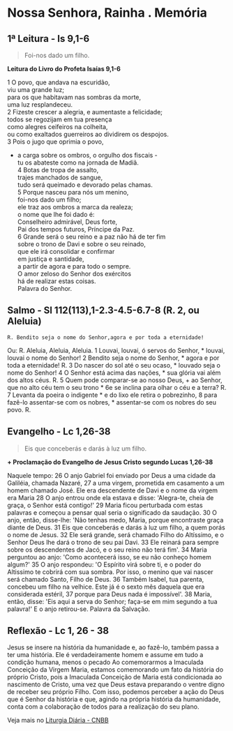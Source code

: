 # Nossa Senhora, Rainha . Memória

## 1ª Leitura - Is 9,1-6

> Foi-nos dado um filho.

**Leitura do Livro do Profeta Isaías 9,1-6**

1 O povo, que andava na escuridão,   
 viu uma grande luz;   
 para os que habitavam nas sombras da morte,   
 uma luz resplandeceu.    
2 Fizeste crescer a alegria, e aumentaste a felicidade;   
 todos se regozijam em tua presença   
 como alegres ceifeiros na colheita,   
 ou como exaltados guerreiros ao dividirem os despojos.    
3 Pois o jugo que oprimia o povo,   
 - a carga sobre os ombros, o orgulho dos fiscais -   
 tu os abateste como na jornada de Madiã.    
4 Botas de tropa de assalto,   
 trajes manchados de sangue,   
 tudo será queimado e devorado pelas chamas.    
5 Porque nasceu para nós um menino,   
 foi-nos dado um filho;    
 ele traz aos ombros a marca da realeza;   
 o nome que lhe foi dado é:   
 Conselheiro admirável, Deus forte,   
 Pai dos tempos futuros, Príncipe da Paz.    
6 Grande será o seu reino e a paz não há de ter fim   
 sobre o trono de Davi e sobre o seu reinado,   
 que ele irá consolidar e confirmar    
 em justiça e santidade,    
 a partir de agora e para todo o sempre.   
 O amor zeloso do Senhor dos exércitos   
 há de realizar estas coisas.   
 Palavra do Senhor.

## Salmo - Sl 112(113),1-2.3-4.5-6.7-8 (R. 2, ou Aleluia)

`R. Bendito seja o nome do Senhor,agora e por toda a eternidade!`

Ou: 
 R. Aleluia, Aleluia, Aleluia. 
1 Louvai, louvai, ó servos do Senhor, * 
 louvai, louvai o nome do Senhor! 
2 Bendito seja o nome do Senhor, * 
 agora e por toda a eternidade! R. 
3 Do nascer do sol até o seu ocaso, * 
 louvado seja o nome do Senhor! 
4 O Senhor está acima das nações, * 
 sua glória vai além dos altos céus. R. 
5 Quem pode comparar-se ao nosso Deus, + 
 ao Senhor, que no alto céu tem o seu trono * 
  6e se inclina para olhar o céu e a terra? R. 
7 Levanta da poeira o indigente * 
 e do lixo ele retira o pobrezinho, 
8 para fazê-lo assentar-se com os nobres, * 
 assentar-se com os nobres do seu povo. R.

## Evangelho - Lc 1,26-38

> Eis que conceberás e darás à luz um filho.

**+ Proclamação do Evangelho de Jesus Cristo segundo Lucas	1,26-38**

Naquele tempo: 
26 O anjo Gabriel foi enviado por Deus 
 a uma cidade da Galiléia, chamada Nazaré, 
27 a uma virgem, prometida em casamento 
 a um homem chamado José. 
 Ele era descendente de Davi 
 e o nome da virgem era Maria 
28 O anjo entrou onde ela estava e disse: 
 'Alegra-te, cheia de graça, o Senhor está contigo!' 
29 Maria ficou perturbada com estas palavras e começou a 
 pensar qual seria o significado da saudação. 
30 O anjo, então, disse-lhe: 
 'Não tenhas medo, Maria, 
 porque encontraste graça diante de Deus. 
31 Eis que conceberás e darás à luz um filho, 
 a quem porás o nome de Jesus. 
32 Ele será grande, será chamado Filho do Altíssimo, 
 e o Senhor Deus lhe dará o trono de seu pai Davi. 
33 Ele reinará para sempre sobre os descendentes de Jacó, 
 e o seu reino não terá fim'. 
34 Maria perguntou ao anjo: 
 'Como acontecerá isso, 
 se eu não conheço homem algum?' 
35 O anjo respondeu: 
 'O Espírito virá sobre ti, 
 e o poder do Altissimo te cobrirá com sua sombra. 
 Por isso, o menino que vai nascer 
 será chamado Santo, Filho de Deus. 
36 Também Isabel, tua parenta, 
 concebeu um filho na velhice. 
 Este já é o sexto mês 
 daquela que era considerada estéril, 
37 porque para Deus nada é impossível'. 
38 Maria, então, disse: 
 'Eis aqui a serva do Senhor; 
 faça-se em mim segundo a tua palavra!' 
 E o anjo retirou-se. 
 Palavra da Salvação.

## Reflexão - Lc 1, 26 - 38

Jesus se insere na história da humanidade e, ao fazê-lo, também passa a ter uma história. Ele é verdadeiramente homem e assume em tudo a condição humana, menos o pecado Ao comemorarmos a Imaculada Conceição da Virgem Maria, estamos comemorando um fato da história do próprio Cristo, pois a Imaculada Conceição de Maria está condicionada ao nascimento de Cristo, uma vez que Deus estava preparando o ventre digno de receber seu próprio Filho. Com isso, podemos perceber a ação do Deus que é Senhor da história e que, agindo na própria história da humanidade, conta com a colaboração de todos para a realização do seu plano.

Veja mais no [Liturgia Diária - CNBB](http://liturgiadiaria.cnbb.org.br/app/user/user/UserView.php?ano=2016&mes=8&dia=22)